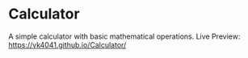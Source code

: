 # Calculator
A simple calculator with basic mathematical operations.
Live Preview: https://vk4041.github.io/Calculator/
